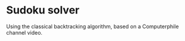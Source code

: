 # Sudoku solver

Using the classical backtracking algorithm, based on a Computerphile channel video.
